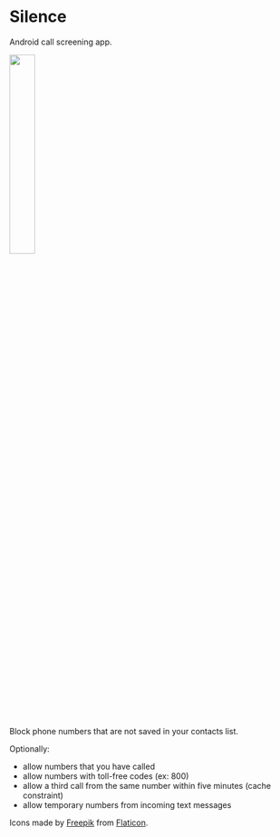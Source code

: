# Silence

Android call screening app.

<img src="https://user-images.githubusercontent.com/53379023/122179009-ca067c80-ce8f-11eb-9948-da96b6b7f14a.png" width="30%" height="30%">

Block phone numbers that are not saved in your contacts list.

Optionally:
- allow numbers that you have called
- allow numbers with toll-free codes (ex: 800)
- allow a third call from the same number within five minutes (cache constraint)
- allow temporary numbers from incoming text messages


Icons made by [Freepik](https://www.freepik.com) from [Flaticon](https://www.flaticon.com).
